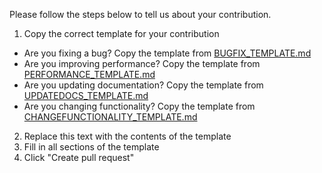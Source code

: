 Please follow the steps below to tell us about your contribution.

1. Copy the correct template for your contribution
  - Are you fixing a bug? Copy the template from [BUGFIX_TEMPLATE.md](BUGFIX_TEMPLATE.md)
  - Are you improving performance? Copy the template from  [PERFORMANCE_TEMPLATE.md](PERFORMANCE_TEMPLATE.md)
  - Are you updating documentation? Copy the template from  [UPDATEDOCS_TEMPLATE.md](UPDATEDOCS_TEMPLATE.md)
  - Are you changing functionality? Copy the template from  [CHANGEFUNCTIONALITY_TEMPLATE.md](CHANGEFUNCTIONALITY_TEMPLATE.md)
2. Replace this text with the contents of the template
3. Fill in all sections of the template
4. Click "Create pull request"
